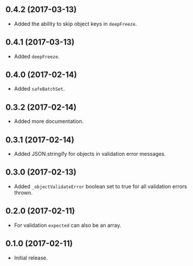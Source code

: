 ## 0.4.2 (2017-03-13)
- Added the ability to skip object keys in `deepFreeze`.

## 0.4.1 (2017-03-13)
- Added `deepFreeze`.

## 0.4.0 (2017-02-14)
- Added `safeBatchSet`.

## 0.3.2 (2017-02-14)
- Added more documentation.

## 0.3.1 (2017-02-14)
- Added JSON.stringify for objects in validation error messages.

## 0.3.0 (2017-02-13)
- Added `_objectValidateError` boolean set to true for all validation errors thrown.

## 0.2.0 (2017-02-11)
- For validation `expected` can also be an array.

## 0.1.0 (2017-02-11)
- Initial release.
